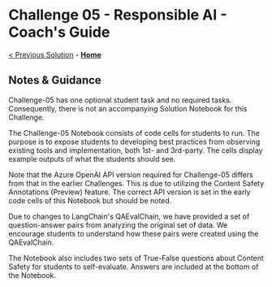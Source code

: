 # Challenge 05 - Responsible AI - Coach's Guide 

[< Previous Solution](./Solution-04.md) - **[Home](./README.md)**
## Notes & Guidance

Challenge-05 has one optional student task and no required tasks. Consequently, there is not an accompanying Solution Notebook for this Challenge.

The Challenge-05 Notebook consists of code cells for students to run. The purpose is to expose students to developing best practices from observing existing tools and implementation, both 1st- and 3rd-party. The cells display example outputs of what the students should see. 

Note that the Azure OpenAI API version required for Challenge-05 differs from that in the earlier Challenges. This is due to utilizing the Content Safety Annotations (Preview) feature. The correct API version is set in the early code cells of this Notebook but should be noted.

Due to changes to LangChain's QAEvalChain, we have provided a set of question-answer pairs from analyzing the original set of data. We encourage students to understand how these pairs were created using the QAEvalChain.

The Notebook also includes two sets of True-False questions about Content Safety for students to self-evaluate. Answers are included at the bottom of the Notebook.